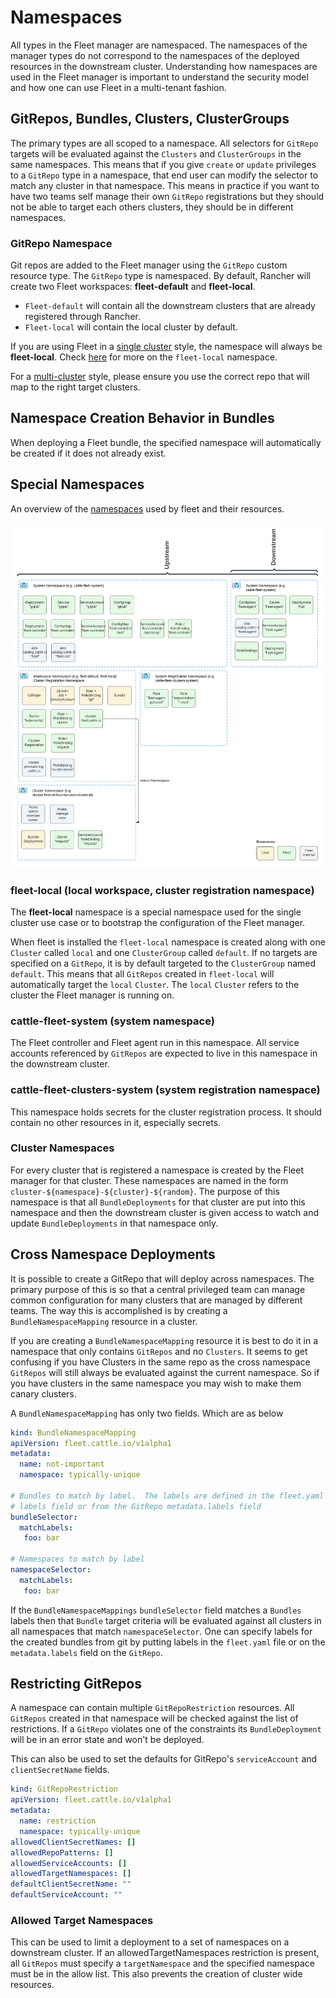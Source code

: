# Namespaces

All types in the Fleet manager are namespaced.  The namespaces of the manager types do not correspond to the namespaces
of the deployed resources in the downstream cluster. Understanding how namespaces are used in the Fleet manager is
important to understand the security model and how one can use Fleet in a multi-tenant fashion.

## GitRepos, Bundles, Clusters, ClusterGroups

The primary types are all scoped to a namespace. All selectors for `GitRepo` targets will be evaluated against
the `Clusters` and `ClusterGroups` in the same namespaces. This means that if you give `create` or `update` privileges
to a `GitRepo` type in a namespace, that end user can modify the selector to match any cluster in that namespace.
This means in practice if you want to have two teams self manage their own `GitRepo` registrations but they should
not be able to target each others clusters, they should be in different namespaces.

### GitRepo Namespace

Git repos are added to the Fleet manager using the `GitRepo` custom resource type. The `GitRepo` type is namespaced. By default, Rancher will create two Fleet workspaces: **fleet-default** and **fleet-local**.

- `Fleet-default` will contain all the downstream clusters that are already registered through Rancher.
- `Fleet-local` will contain the local cluster by default.

If you are using Fleet in a [single cluster](./concepts.md) style, the namespace will always be **fleet-local**. Check [here](https://fleet.rancher.io/namespaces/#fleet-local) for more on the `fleet-local` namespace.

For a [multi-cluster](./concepts.md) style, please ensure you use the correct repo that will map to the right target clusters.


## Namespace Creation Behavior in Bundles

When deploying a Fleet bundle, the specified namespace will automatically be created if it does not already exist.

## Special Namespaces

An overview of the [namespaces](./namespaces.md) used by fleet and their resources.

![Namespace](/img/FleetNamespaces.svg)

### fleet-local (local workspace, cluster registration namespace)

The **fleet-local** namespace is a special namespace used for the single cluster use case or to bootstrap
the configuration of the Fleet manager.

When fleet is installed the `fleet-local` namespace is created along with one `Cluster` called `local` and one
`ClusterGroup` called `default`.  If no targets are specified on a `GitRepo`, it is by default targeted to the
`ClusterGroup` named `default`.  This means that all `GitRepos` created in `fleet-local` will
automatically target the `local` `Cluster`.  The `local` `Cluster` refers to the cluster the Fleet manager is running
on.

### cattle-fleet-system (system namespace)

The Fleet controller and Fleet agent run in this namespace. All service accounts referenced by `GitRepos` are expected
to live in this namespace in the downstream cluster.

### cattle-fleet-clusters-system (system registration namespace)

This namespace holds secrets for the cluster registration process. It should contain no other resources in it,
especially secrets.

### Cluster Namespaces

For every cluster that is registered a namespace is created by the Fleet manager for that cluster.
These namespaces are named in the form `cluster-${namespace}-${cluster}-${random}`.  The purpose of this
namespace is that all `BundleDeployments` for that cluster are put into this namespace and
then the downstream cluster is given access to watch and update `BundleDeployments` in that namespace only.

## Cross Namespace Deployments

It is possible to create a GitRepo that will deploy across namespaces. The primary purpose of this is so that a
central privileged team can manage common configuration for many clusters that are managed by different teams. The way
this is accomplished is by creating a `BundleNamespaceMapping` resource in a cluster.

If you are creating a `BundleNamespaceMapping` resource it is best to do it in a namespace that only contains `GitRepos`
and no `Clusters`.  It seems to get confusing if you have Clusters in the same repo as the cross namespace `GitRepos` will still
always be evaluated against the current namespace.  So if you have clusters in the same namespace you may wish to make them
canary clusters.

A `BundleNamespaceMapping` has only two fields.  Which are as below

```yaml
kind: BundleNamespaceMapping
apiVersion: fleet.cattle.io/v1alpha1
metadata:
  name: not-important
  namespace: typically-unique

# Bundles to match by label.  The labels are defined in the fleet.yaml
# labels field or from the GitRepo metadata.labels field
bundleSelector:
  matchLabels:
   foo: bar

# Namespaces to match by label
namespaceSelector:
  matchLabels:
   foo: bar
```

If the `BundleNamespaceMappings` `bundleSelector` field matches a `Bundles` labels then that `Bundle` target criteria will
be evaluated against all clusters in all namespaces that match `namespaceSelector`. One can specify labels for the created
bundles from git by putting labels in the `fleet.yaml` file or on the `metadata.labels` field on the `GitRepo`.

## Restricting GitRepos

A namespace can contain multiple `GitRepoRestriction` resources. All `GitRepos`
created in that namespace will be checked against the list of restrictions.
If a `GitRepo` violates one of the constraints its `BundleDeployment` will be
in an error state and won't be deployed.

This can also be used to set the defaults for GitRepo's `serviceAccount` and `clientSecretName` fields.

```yaml
kind: GitRepoRestriction
apiVersion: fleet.cattle.io/v1alpha1
metadata:
  name: restriction
  namespace: typically-unique
allowedClientSecretNames: []
allowedRepoPatterns: []
allowedServiceAccounts: []
allowedTargetNamespaces: []
defaultClientSecretName: ""
defaultServiceAccount: ""
```

### Allowed Target Namespaces

This can be used to limit a deployment to a set of namespaces on a downstream cluster.
If an allowedTargetNamespaces restriction is present, all `GitRepos` must
specify a `targetNamespace` and the specified namespace must be in the allow
list.
This also prevents the creation of cluster wide resources.
